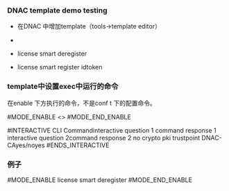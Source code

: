
### DNAC template demo testing

- 在DNAC 中增加template（tools->template editor）
- 

- license smart deregister
- license smart register idtoken <token>

  
  
### template中设置exec中运行的命令
在enable 下方执行的命令，不是conf t 下的配置命令。

 
#MODE_ENABLE
<<commands>>
#MODE_END_ENABLE

#INTERACTIVE
CLI Command<IQ>interactive question 1 <R> command response 1 <IQ>interactive question 2<R>command response 2
no crypto pki trustpoint DNAC-CA<IQ>yes/no<R>yes
#ENDS_INTERACTIVE

### 例子
  
#MODE_ENABLE
license smart deregister
#MODE_END_ENABLE  
  
